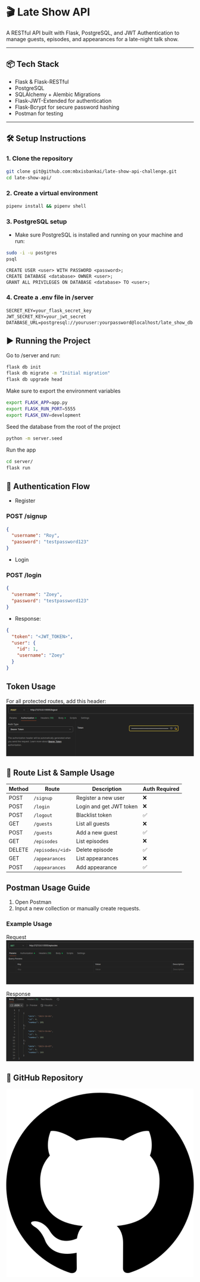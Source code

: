 # 🎬 Late Show API

A RESTful API built with Flask, PostgreSQL, and JWT Authentication to manage guests, episodes, and appearances for a late-night talk show.

---

## 📦 Tech Stack

- Flask & Flask-RESTful
- PostgreSQL
- SQLAlchemy + Alembic Migrations
- Flask-JWT-Extended for authentication
- Flask-Bcrypt for secure password hashing
- Postman for testing

---

## 🛠️ Setup Instructions

### 1. Clone the repository

```bash
git clone git@github.com:mbxisbankai/late-show-api-challenge.git
cd late-show-api/
```

### 2. Create a virtual environment

```bash
pipenv install && pipenv shell
```

### 3. PostgreSQL setup
- Make sure PostgreSQL is installed and running on your machine and run:
```bash
sudo -i -u postgres
psql
```
```psql
CREATE USER <user> WITH PASSWORD <password>;
CREATE DATABASE <database> OWNER <user>;
GRANT ALL PRIVILEGES ON DATABASE <database> TO <user>;
```

### 4. Create a .env file in /server
```env
SECRET_KEY=your_flask_secret_key
JWT_SECRET_KEY=your_jwt_secret
DATABASE_URL=postgresql://youruser:yourpassword@localhost/late_show_db
```

## ▶️ Running the Project

Go to /server and run:
```bash
flask db init
flask db migrate -m "Initial migration"
flask db upgrade head
```

Make sure to export the environment variables
```bash
export FLASK_APP=app.py
export FLASK_RUN_PORT=5555
export FLASK_ENV=development
```

Seed the database from the root of the project
```bash
python -m server.seed
```

Run the app
```bash
cd server/
flask run
```

## 🔐 Authentication Flow

- Register

### POST /signup
```json
{
  "username": "Roy",
  "password": "testpassword123"
}
```

- Login

### POST /login
```json
{
  "username": "Zoey",
  "password": "testpassword123"
}
```
- Response:
```json
{
  "token": "<JWT_TOKEN>",
  "user": {
    "id": 1,
    "username": "Zoey"
  }
}
```
## Token Usage
For all protected routes, add this header:
![Authorization Header](/server/assets/Screenshot%20from%202025-06-23%2010-24-52.png "Bearer Token")

## 📡 Route List & Sample Usage
| Method | Route            | Description             | Auth Required  |
| ------ | ---------------- | ----------------------- | -------------- |
| POST   | `/signup`        | Register a new user     | ❌             |
| POST   | `/login`         | Login and get JWT token | ❌             |
| POST   | `/logout`        | Blacklist token         | ✅             |
| GET    | `/guests`        | List all guests         | ❌             |
| POST   | `/guests`        | Add a new guest         | ✅             |
| GET    | `/episodes`      | List episodes           | ❌             |
| DELETE | `/episodes/<id>` | Delete episode          | ✅             |
| GET    | `/appearances`   | List appearances        | ❌             |
| POST   | `/appearances`   | Add appearance          | ✅             |

## Postman Usage Guide
1. Open Postman
2. Input a new collection or manually create requests.

### Example Usage
Request
![Example Request](/server/assets/Screenshot%20from%202025-06-23%2010-44-33.png "Example Request")

Response
![Example Response](/server/assets/Pasted%20image.png)

## 🔗 GitHub Repository

[![GitHub Logo](image.png)](https://github.com/mbxisbankai/late-show-api-challenge)

